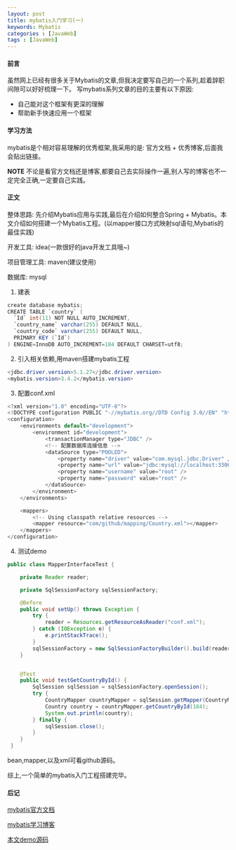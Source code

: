 ```yaml
---
layout: post
title: mybatis入门学习(一)
keywords: Mybatis
categories : [JavaWeb]
tags : [JavaWeb]
---
```


#### 前言
虽然网上已经有很多关于Mybatis的文章,但我决定要写自己的一个系列,趁着辞职间隙可以好好梳理一下。
写mybatis系列文章的目的主要有以下原因:

* 自己能对这个框架有更深的理解
* 帮助新手快速应用一个框架

#### 学习方法
mybatis是个相对容易理解的优秀框架,我采用的是: 官方文档 + 优秀博客,后面我会贴出链接。

**NOTE**
不论是看官方文档还是博客,都要自己去实际操作一遍,别人写的博客也不一定完全正确,一定要自己实践。

#### 正文
整体思路: 先介绍Mybatis应用与实践,最后在介绍如何整合Spring + Mybatis。本文介绍如何搭建一个Mybatis工程。(以mapper接口方式映射sql语句,Mybatis的最佳实践)

开发工具: idea(一款很好的java开发工具哦~)

项目管理工具: maven(建议使用)

数据库: mysql

1. 建表

```java
create database mybatis;
CREATE TABLE `country` (
  `Id` int(11) NOT NULL AUTO_INCREMENT,
  `country_name` varchar(255) DEFAULT NULL,
  `country_code` varchar(255) DEFAULT NULL,
  PRIMARY KEY (`Id`)
) ENGINE=InnoDB AUTO_INCREMENT=184 DEFAULT CHARSET=utf8;
```

2. 引入相关依赖,用maven搭建mybatis工程

```java
<jdbc.driver.version>5.1.27</jdbc.driver.version>
<mybatis.version>3.4.2</mybatis.version>
```

3. 配置conf.xml

```java
<?xml version="1.0" encoding="UTF-8"?>
<!DOCTYPE configuration PUBLIC "-//mybatis.org//DTD Config 3.0//EN" "http://mybatis.org/dtd/mybatis-3-config.dtd">
<configuration>
    <environments default="development">
        <environment id="development">
            <transactionManager type="JDBC" />
            <!-- 配置数据库连接信息 -->
            <dataSource type="POOLED">
                <property name="driver" value="com.mysql.jdbc.Driver" />
                <property name="url" value="jdbc:mysql://localhost:3306/mybatis" />
                <property name="username" value="root" />
                <property name="password" value="root" />
            </dataSource>
        </environment>
    </environments>

    <mappers>
        <!-- Using classpath relative resources -->
        <mapper resource="com/github/mapping/Country.xml"></mapper>
    </mappers>
</configuration>

```

4. 测试demo

```java
public class MapperInterfaceTest {

    private Reader reader;

    private SqlSessionFactory sqlSessionFactory;

    @Before
    public void setUp() throws Exception {
        try {
            reader = Resources.getResourceAsReader("conf.xml");
        } catch (IOException e) {
            e.printStackTrace();
        }
        sqlSessionFactory = new SqlSessionFactoryBuilder().build(reader);
    }


    @Test
    public void testGetCountryById() {
        SqlSession sqlSession = sqlSessionFactory.openSession();
        try {
            CountryMapper countryMapper = sqlSession.getMapper(CountryMapper.class);
            Country country = countryMapper.getCountryById(184);
            System.out.println(country);
        } finally {
            sqlSession.close();
        }
    }
 }

```

bean,mapper,以及xml可看github源码。

综上,一个简单的mybatis入门工程搭建完毕。


#### 后记
[mybatis官方文档](http://www.mybatis.org/mybatis-3/zh/getting-started.html)

[mybatis学习博客](https://my.oschina.net/zudajun/blog)

[本文demo源码](https://github.com/rmqc0909/keep.git)

